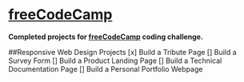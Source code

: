 # [freeCodeCamp](https://www.freecodecamp.org)

<b>Completed projects for [freeCodeCamp](https://www.freecodecamp.org) coding challenge.</b>

##Responsive Web Design Projects
[x] Build a Tribute Page
[] Build a Survey Form
[] Build a Product Landing Page
[] Build a Technical Documentation Page
[] Build a Personal Portfolio Webpage
